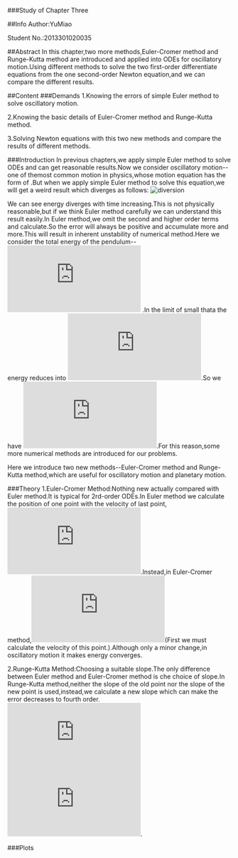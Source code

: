 ###Study of Chapter Three

##Info
Author:YuMiao

Student No.:2013301020035

##Abstract
In this chapter,two more methods,Euler-Cromer method and Runge-Kutta method are introduced and applied into ODEs for oscillatory motion.Using different methods to solve the two first-order differentiate equations from the one second-order Newton equation,and we can compare the different results.

##Content
###Demands
1.Knowing the errors of simple Euler method to solve oscillatory motion.

2.Knowing the basic details of Euler-Cromer method and Runge-Kutta method.

3.Solving Newton equations with this two new methods and compare the results of different methods.

###Introduction
In previous chapters,we apply simple Euler method to solve ODEs and can get reasonable results.Now we consider oscillatory motion--one of themost common motion in physics,whose motion equation has the form of .But when we apply simple Euler method to solve this equation,we will get a weird result which diverges as follows:
![diversion](https://raw.githubusercontent.com/YMTheory/computationalphysics_N2013301020035/master/ChapterTwo/diversion.png)

We can see energy diverges with time increasing.This is not physically reasonable,but if we think Euler method carefully we can understand this result easily.In Euler method,we omit the second and higher order terms and calculate.So the error will always be positive and accumulate more and more.This will result in inherent unstability of numerical method.Here we consider the total energy of the pendulum--![energy](http://latex.codecogs.com/gif.latex?E%3D%5Cfrac%7B1%7D%7B2%7Dml%5E2%5Comega%20%5E2&plus;mgl%281-cos%5Ctheta%29) .In the limit of small thata the energy reduces into ![limit](http://latex.codecogs.com/gif.latex?E%3D%5Cfrac%7B1%7D%7B2%7Dml%5E2%28%5Comega%5E2&plus;%5Cfrac%7Bg%7D%7Bl%7D%5Ctheta%5E2%29).So we have ![difference](http://latex.codecogs.com/gif.latex?E_%7Bi&plus;1%7D%3DE_i&plus;%5Cfrac%7B1%7D%7B2%7Dmgl%28%5Comega_i%5E2&plus;%5Cfrac%7Bg%7D%7Bl%7D%5Ctheta_i%5E2%29%28%5CDelta%20t%29%5E2).For this reason,some more numerical methods are introduced for our problems.

Here we introduce two new methods--Euler-Cromer method and Runge-Kutta method,which are useful for oscillatory motion and planetary motion.

###Theory
1.Euler-Cromer Method:Nothing new actually compared with Euler method.It is typical for 2rd-order ODEs.In Euler method we calculate the position of one point with the velocity of last point,![Euler](http://latex.codecogs.com/gif.latex?%5Ctheta_%7Bi&plus;1%7D%3D%5Ctheta_i&plus;%5Comega_i%20%5CDelta%20t).Instead,in Euler-Cromer method,![Cromer](http://latex.codecogs.com/gif.latex?%5Ctheta_%7Bi&plus;1%7D%3D%5Ctheta_i&plus;%5Comega_%7Bi&plus;1%7D%20%5CDelta%20t)(First we must calculate the velocity of this point.).Although only a minor change,in oscillatory motion it makes energy converges.

2.Runge-Kutta Method:Choosing a suitable slope.The only difference between Euler method and Euler-Cromer method is che choice of slope.In Runge-Kutta method,neither the slope of the old point nor the slope of the new point is used,instead,we calculate a new slope which can make the error decreases to fourth order.![Runge-Kutta](http://latex.codecogs.com/gif.latex?x%28t&plus;%5CDelta%20t%29%3Dx%28t%29&plus;%5Cfrac%7B1%7D%7B6%7D%5Bf%28x_1%27%2Ct_1%27%29&plus;2f%28x_2%27%2Ct_2%27%29&plus;2f%28x_3%27%2Ct_3%27%29&plus;f%28x_4%27%2Ct_4%27%29%5D)
![RK](http://latex.codecogs.com/gif.latex?%5Cbegin%7Bcases%7D%20%26%5Ctext%20x_1%27%3Dx%28t%29%2Ct_1%27%3Dt%5C%5C%20%26%20%5Ctext%20x_2%27%3Dx%28t%29&plus;%5Cfrac%7B1%7D%7B2%7Df%28x_1%27%2Ct_1%27%29%5CDelta%20t%2Ct_2%27%3Dt&plus;%5Cfrac%7B1%7D%7B2%7D%5CDelta%20t%5C%5C%20%26%20%5Ctext%20x_3%27%3Dx%28t%29&plus;%5Cfrac%7B1%7D%7B2%7Df%28x_2%27%2Ct_2%27%29%5CDelta%20t%2Ct_3%27%3Dt&plus;%5Cfrac%7B1%7D%7B2%7D%5CDelta%20t%5C%5C%20%26%20%5Ctext%20x_4%27%3Dx%28t%29&plus;f%28x_3%27%2Ct_3%27%29%5CDelta%20t%2Ct_4%27%3Dt&plus;%5CDelta%20t%5C%5C%20%5Cend%7Bcases%7D).

###Plots

